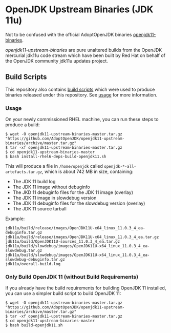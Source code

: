 # OpenJDK Upstream Binaries (JDK 11u)

Not to be confused with the official AdoptOpenJDK binaries [openjdk11-binaries](https://github.com/AdoptOpenJDK/openjdk11-binaries).

_openjdk11-upstream-binaries_ are pure unaltered builds from the OpenJDK mercurial jdk11u code stream which have been built by Red Hat on behalf of the OpenJDK community jdk11u updates project.

## Build Scripts

This repository also contains [build scripts](install-rhel6-deps-build-openjdk11.sh) which were used to produce binaries released under this repository. See [usage](README.md#Usage) for more information.

### Usage

On your newly commissioned RHEL machine, you can run these steps to produce a build:

    $ wget -O openjdk11-upstream-binaries-master.tar.gz "https://github.com/AdoptOpenJDK/openjdk11-upstream-binaries/archive/master.tar.gz"
    $ tar -xf openjdk11-upstream-binaries-master.tar.gz
    $ cd openjdk11-upstream-binaries-master
    $ bash install-rhel6-deps-build-openjdk11.sh

This will produce a file in `/home/openjdk` called `openjdk-*-all-artefacts.tar.gz`,
which is about 742 MB in size, containing:

 * The JDK 11 build log
 * The JDK 11 image without debuginfo
 * The JKD 11 debuginfo files for the JDK 11 image (overlay)
 * The JDK 11 image in slowdebug version
 * The JDK 11 debuginfo files for the slowdebug version (overlay)
 * The JDK 11 source tarball

Example:

    jdk11u/build/release/images/OpenJDK11U-x64_linux_11.0.3_4_ea-debuginfo.tar.gz
    jdk11u/build/release/images/OpenJDK11U-x64_linux_11.0.3_4_ea.tar.gz
    jdk11u/build/OpenJDK11U-sources_11.0.3_4_ea.tar.gz
    jdk11u/build/slowdebug/images/OpenJDK11U-x64_linux_11.0.3_4_ea-slowdebug.tar.gz
    jdk11u/build/slowdebug/images/OpenJDK11U-x64_linux_11.0.3_4_ea-slowdebug-debuginfo.tar.gz
    jdk11u/overall-build.log

### Only Build OpenJDK 11 (without Build Requirements)

If you already have the build requirements for building OpenJDK 11 installed, you can
use a simpler build script to build OpenJDK 11:

    $ wget -O openjdk11-upstream-binaries-master.tar.gz "https://github.com/AdoptOpenJDK/openjdk11-upstream-binaries/archive/master.tar.gz"
    $ tar -xf openjdk11-upstream-binaries-master.tar.gz
    $ cd openjdk11-upstream-binaries-master
    $ bash build-openjdk11.sh
